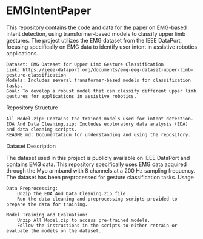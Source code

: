 # EMGIntentPaper

This repository contains the code and data for the paper on EMG-based intent detection, using transformer-based models to classify upper limb gestures. The project utilizes the EMG dataset from the IEEE DataPort, focusing specifically on EMG data to identify user intent in assistive robotics applications.

    Dataset: EMG Dataset for Upper Limb Gesture Classification
    Link: https://ieee-dataport.org/documents/emg-eeg-dataset-upper-limb-gesture-classification
    Models: Includes several transformer-based models for classification tasks.
    Goal: To develop a robust model that can classify different upper limb gestures for applications in assistive robotics.

Repository Structure

    All Model.zip: Contains the trained models used for intent detection.
    EDA And Data Cleaning.zip: Includes exploratory data analysis (EDA) and data cleaning scripts.
    README.md: Documentation for understanding and using the repository.

Dataset Description

The dataset used in this project is publicly available on IEEE DataPort and contains EMG data. This repository specifically uses EMG data acquired through the Myo armband with 8 channels at a 200 Hz sampling frequency. The dataset has been preprocessed for gesture classification tasks.
Usage

    Data Preprocessing:
        Unzip the EDA And Data Cleaning.zip file.
        Run the data cleaning and preprocessing scripts provided to prepare the data for training.

    Model Training and Evaluation:
        Unzip All Model.zip to access pre-trained models.
        Follow the instructions in the scripts to either retrain or evaluate the models on the dataset.

